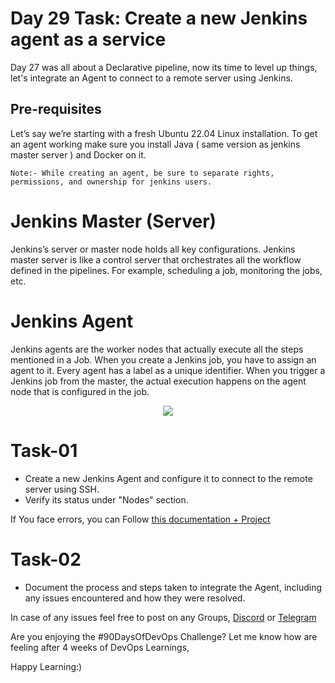 
# Day 29 Task: Create a new Jenkins agent as a service 

  

Day 27 was all about a Declarative pipeline, now its time to level up things, let's integrate an Agent to connect to a remote server using Jenkins.


## Pre-requisites
Let’s say we’re starting with a fresh Ubuntu 22.04 Linux installation. To get an agent working make sure you install Java ( same version as jenkins master server ) and Docker on it.

`
Note:-
While creating an agent, be sure to separate rights, permissions, and ownership for jenkins users. 
`

# Jenkins Master (Server)
Jenkins’s server or master node holds all key configurations. Jenkins master server is like a control server that orchestrates all the workflow defined in the pipelines. For example, scheduling a job, monitoring the jobs, etc.

# Jenkins Agent
Jenkins agents are the worker nodes that actually execute all the steps mentioned in a Job. When you create a Jenkins job, you have to assign an agent to it. Every agent has a label as a unique identifier.
When you trigger a Jenkins job from the master, the actual execution happens on the agent node that is configured in the job.

  <p align="center"><img align="center" src="https://user-images.githubusercontent.com/115981550/215276859-fa140ab7-e905-41c9-8ae2-1eef577c5e72.png" /></p>

# Task-01
- Create a new Jenkins Agent and configure it to connect to the remote server using SSH.
- Verify its status under "Nodes" section.


If You face errors, you can Follow [this documentation + Project ](https://www.linkedin.com/pulse/devops-project-4-step-by-step-implementation-chetan-r/?trackingId=yM7v5NhlSCCVh22%2BSQMzgQ%3D%3D)


# Task-02
- Document the process and steps taken to integrate the Agent, including any issues encountered and how they were resolved.


In case of any issues feel free to post on any Groups, [Discord](https://discord.gg/Q6ntmMtH) or [Telegram](https://t.me/trainwithshubham)

Are you enjoying the #90DaysOfDevOps Challenge?
Let me know how are feeling after 4 weeks of DevOps Learnings,


Happy Learning:)


